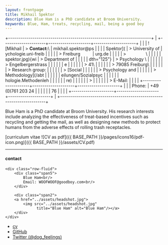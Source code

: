 ```yaml
---
layout: frontpage
title: Mikhail Spektor
description: Blue Ham is a PhD candidate at Broom University. 
keywords: Blue, Ham, treats, recycling, mail, being a good boy
---
```


+-----------------------------------------------------------------------+
| +---------------------+---------------------+---------------------+   |
| | ![Mikhail           | > **Contact:**\     | mikhail.spektor\@ps |   |
| | Spektor](           | > University of     | ychologie.uni-freib |   |
| |                     | > Freiburg          | urg.de              |   |
| |                     | >                \  |                     |   |
| |    spektor.jpg){wi  | > Department of     |                     |   |
| | dth="125"}          | > Psychology \      |                     |   |
| |                     | > Engelbergerstrass |                     |   |
| |                     | e                   |                     |   |
| |                     | > 41\               |                     |   |
| |                     | > 79085 Freiburg\   |                     |   |
| |                     | > Research group:   |                     |   |
| |                     | > [Social           |                     |   |
| |                     | > Psychology and    |                     |   |
| |                     | > Methodology](/abt |                     |   |
| |                     | eilungen/Sozialpsyc |                     |   |
| |                     | hologie.Methodenleh |                     |   |
| |                     | re)                 |                     |   |
| |                     | >                   |                     |   |
| |                     | > E-Mail:           |                     |   |
| +---------------------+---------------------+---------------------+   |
| | Phone:              | +49 (0)761 203 24   |                     |   |
| |                     | 76                  |                     |   |
| +---------------------+---------------------+---------------------+   |
+-----------------------------------------------------------------------+


Blue Ham is a PhD candidate at Broom University. His research interests include analyzing the effectiveness of treat-based incentives such as recycling and getting the mail, as well as designing new methods to protect humans from the adverse effects of rolling trash receptacles.

[curriculum vitae ![CV as pdf]({{ BASE_PATH }}/pages/icons16/pdf-icon.png)]({{ BASE_PATH }}/assets/CV.pdf)<br/>


---


<div class="container">
<h4><a name="contact"></a>contact</h4>

    <div class="row-fluid">
        <div class="span5">
            Blue Ham<br/>
            Email: WOOFWOOF@goodboy.com<br/>
        </div>

        <div class="span2">
        <a href="../assets/headshot.jpg">
            <img src="../assets/headshot.jpg"
                  title="Blue Ham" alt="Blue Ham"/></a>
        </div>
    </div>
</div>

<div class="navbar">
  <div class="navbar-inner">
      <ul class="nav">
          <li><a href="{{ BASE_PATH }}/assets/CV.pdf">cv</a></li>
          <li><a href="https://github.com/mbcarlos">GitHub</a></li>
          <li><a href="https://twitter.com/dog_feelings">Twitter (@dog_feelings)</a></li>
      </ul>
  </div>
</div>

